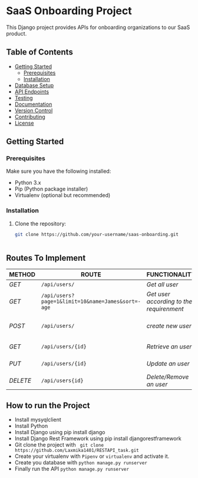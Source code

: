 # SaaS Onboarding Project

This Django project provides APIs for onboarding organizations to our SaaS product.

## Table of Contents

- [Getting Started](#getting-started)
  - [Prerequisites](#prerequisites)
  - [Installation](#installation)
- [Database Setup](#database-setup)
- [API Endpoints](#api-endpoints)
- [Testing](#testing)
- [Documentation](#documentation)
- [Version Control](#version-control)
- [Contributing](#contributing)
- [License](#license)

## Getting Started

### Prerequisites

Make sure you have the following installed:

- Python 3.x
- Pip (Python package installer)
- Virtualenv (optional but recommended)

### Installation

1. Clone the repository:

   ```bash
   git clone https://github.com/your-username/saas-onboarding.git



## Routes To Implement

| METHOD | ROUTE | FUNCTIONALITY |DATA|
| ------- | ----- | ------------- | ------------- |
| *GET* | ```/api/users/``` | _Get all user_| _All users_|
| *GET* | ```/api/users?page=1&limit=10&name=James&sort=-age``` | _Get user according to the requirenment_|_Selected users_|
| *POST* | ```/api/users/``` | _create new user_|_create new users_|
| *GET* | ```/api/users/{id}``` | _Retrieve an user_|_Selected user_|
| *PUT* | ```/api/users/{id}``` | _Update an user_|_selected users_|
| *DELETE* | ```/api/users{id}``` | _Delete/Remove an user_ |_selected users_|

## How to run the Project
- Install mysyqlclient
- Install Python
- Install Django using pip install django 
- Install Django Rest Framework using pip install djangorestframework
- Git clone the project with ``` git clone https://github.com/Laxmika1401/RESTAPI_task.git```
- Create your virtualenv with `Pipenv` or `virtualenv` and activate it.
- Create you database with `python manage.py runserver` 
- Finally run the API 
``` python manage.py runserver ```